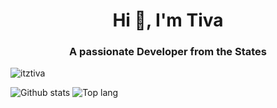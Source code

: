 <h1 align="center">Hi 👋, I'm Tiva</h1>
<h3 align="center">A passionate Developer from the States</h3>

<p align="left"> <img src="https://komarev.com/ghpvc/?username=itztiva&label=Profile%20views&color=0e75b6&style=flat" alt="itztiva" /> </p>

![Github stats](https://github-readme-stats-psi-seven-58.vercel.app/api?username=itztiva&theme=highcontrast&show_icons=true&count_private=true&include_all_commits=true)
![Top lang](https://github-readme-stats-psi-seven-58.vercel.app/api/top-langs/?username=itztiva&theme=blue-green&exclude_repo=github-readme-stats)



